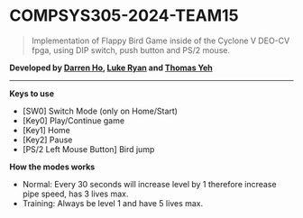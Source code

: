 # COMPSYS305-2024-TEAM15

  > Implementation of Flappy Bird Game inside of the Cyclone V DEO-CV fpga, using DIP switch, push button and PS/2 mouse.

  **Developed by [Darren Ho](https://github.com/LezyPanda), [Luke Ryan](https://github.com/lryan123) and [Thomas Yeh](https://github.com/ThomasYeh7414)**

  ---
**Keys to use**
* [SW0] Switch Mode (only on Home/Start)
* [Key0] Play/Continue game
* [Key1] Home
* [Key2] Pause
* [PS/2 Left Mouse Button] Bird jump

**How the modes works**
* Normal: Every 30 seconds will increase level by 1 therefore increase pipe speed, has 3 lives max.
* Training: Always be level 1 and have 5 lives max.

